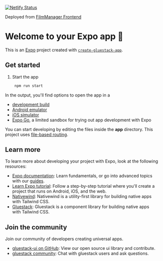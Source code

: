 [![Netlify Status](https://api.netlify.com/api/v1/badges/b31d7b33-e204-44b1-8893-558de609bc54/deploy-status)](https://app.netlify.com/sites/filmmanagerapp/deploys)

Deployed from [FilmManager Frontend](https://github.com/lincoln0623/FilmManager_Backend)

# Welcome to your Expo app 👋

This is an [Expo](https://expo.dev) project created with [`create-gluestack-app`](https://www.npmjs.com/package/create-gluestack).

## Get started

1. Start the app

   ```bash
    npm run start
   ```

In the output, you'll find options to open the app in a

- [development build](https://docs.expo.dev/develop/development-builds/introduction/)
- [Android emulator](https://docs.expo.dev/workflow/android-studio-emulator/)
- [iOS simulator](https://docs.expo.dev/workflow/ios-simulator/)
- [Expo Go](https://expo.dev/go), a limited sandbox for trying out app development with Expo

You can start developing by editing the files inside the **app** directory. This project uses [file-based routing](https://docs.expo.dev/router/introduction).

## Learn more

To learn more about developing your project with Expo, look at the following resources:

- [Expo documentation](https://docs.expo.dev/): Learn fundamentals, or go into advanced topics with our [guides](https://docs.expo.dev/guides).
- [Learn Expo tutorial](https://docs.expo.dev/tutorial/introduction/): Follow a step-by-step tutorial where you'll create a project that runs on Android, iOS, and the web.
- [Nativewind](https://www.nativewind.dev/): Nativewind is a utility-first library for building native apps with Tailwind CSS.
- [Gluestack](https://gluestack.io/): Gluestack is a component library for building native apps with Tailwind CSS.

## Join the community

Join our community of developers creating universal apps.

- [gluestack-ui on GitHub](https://github.com/gluestack/gluestack-ui): View our open source ui library and contribute.
- [gluestack community](https://discord.com/channels/1050761204852858900/1336392784168484914): Chat with gluestack users and ask questions.
